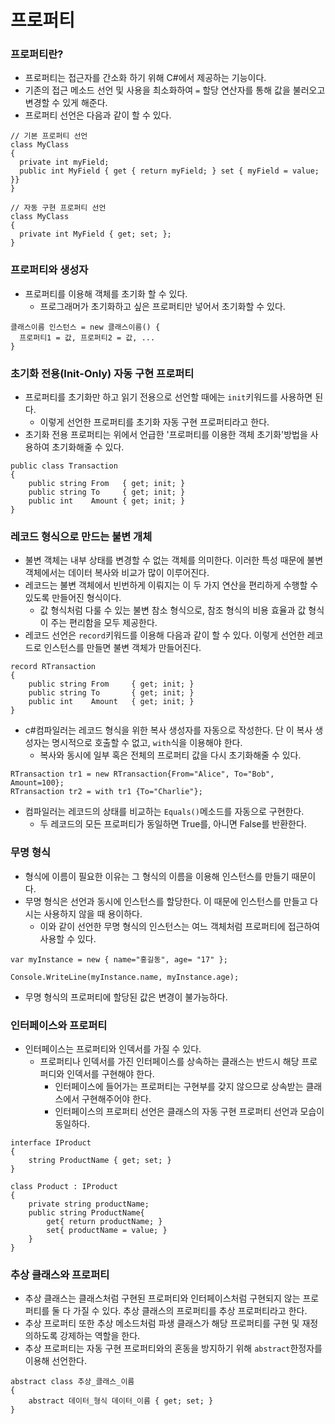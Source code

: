 # 프로퍼티

### 프로퍼티란?
 - 프로퍼티는 접근자를 간소화 하기 위해 C#에서 제공하는 기능이다.
 - 기존의 접근 메소드 선언 및 사용을 최소화하여 `=` 할당 연산자를 통해 값을 불러오고 변경할 수 있게 해준다.
 - 프로퍼티 선언은 다음과 같이 할 수 있다.
```
// 기본 프로퍼티 선언
class MyClass
{
  private int myField;
  public int MyField { get { return myField; } set { myField = value; }}
}

// 자동 구현 프로퍼티 선언
class MyClass
{
  private int MyField { get; set; };
}
```

### 프로퍼티와 생성자
 - 프로퍼티를 이용해 객체를 초기화 할 수 있다.
   - 프로그래머가 초기화하고 싶은 프로퍼티만 넣어서 초기화할 수 있다.
```
클래스이름 인스턴스 = new 클래스이름() {
  프로퍼티1 = 값, 프로퍼티2 = 값, ...
}
```

### 초기화 전용(Init-Only) 자동 구현 프로퍼티
 - 프로퍼티를 초기화만 하고 읽기 전용으로 선언할 때에는 `init`키워드를 사용하면 된다.
   - 이렇게 선언한 프로퍼티를 초기화 자동 구현 프로퍼티라고 한다.
 - 초기화 전용 프로퍼티는 위에서 언급한 '프로퍼티를 이용한 객체 초기화'방법을 사용하여 초기화해줄 수 있다.
```
public class Transaction
{
	public string From   { get; init; }
	public string To     { get; init; }
	public int    Amount { get; init; }
}
```

### 레코드 형식으로 만드는 불변 개체
 - 불변 객체는 내부 상태를 변경할 수 없는 객체를 의미한다. 이러한 특성 때문에 불변 객체에서는 데이터 복사와 비교가 많이 이루어진다.
 - 레코드는 불변 객체에서 빈번하게 이뤄지는 이 두 가지 연산을 편리하게 수행할 수 있도록 만들어진 형식이다.
   - 값 형식처럼 다룰 수 있는 불변 참소 형식으로, 참조 형식의 비용 효율과 값 형식이 주는 편리함을 모두 제공한다.
 - 레코드 선언은 `record`키워드를 이용해 다음과 같이 할 수 있다. 이렇게 선언한 레코드로 인스턴스를 만들면 불변 객체가 만들어진다.
```
record RTransaction
{
	public string From     { get; init; }
	public string To       { get; init; }
	public int    Amount   { get; init; }
}
```
 - c#컴파일러는 레코드 형식을 위한 복사 생성자를 자동으로 작성한다. 단 이 복사 생성자는 명시적으로 호출할 수 없고, `with`식을 이용해야 한다.
   - 복사와 동시에 일부 혹은 전체의 프로퍼티 값을 다시 초기화해줄 수 있다.
```
RTransaction tr1 = new RTransaction{From="Alice", To="Bob", Amount=100};
RTransaction tr2 = with tr1 {To="Charlie"};
```
 - 컴파일러는 레코드의 상태를 비교하는 `Equals()`메소드를 자동으로 구현한다.
   - 두 레코드의 모든 프로퍼티가 동일하면 True를, 아니면 False를 반환한다.


### 무명 형식
 - 형식에 이름이 필요한 이유는 그 형식의 이름을 이용해 인스턴스를 만들기 때문이다.
 - 무명 형식은 선언과 동시에 인스턴스를 할당한다. 이 때문에 인스턴스를 만들고 다시는 사용하지 않을 때 용이하다.
   - 이와 같이 선언한 무명 형식의 인스턴스는 여느 객체처럼 프로퍼티에 접근하여 사용할 수 있다.
```
var myInstance = new { name="홍길동", age= "17" };

Console.WriteLine(myInstance.name, myInstance.age);
```
 - 무명 형식의 프로퍼티에 할당된 값은 변경이 불가능하다.

### 인터페이스와 프로퍼티
 - 인터페이스는 프로퍼티와 인덱서를 가질 수 있다. 
   - 프로퍼티나 인덱서를 가진 인터페이스를 상속하는 클래스는 반드시 해당 프로퍼디와 인덱서를 구현해야 한다.
	 - 인터페이스에 들어가는 프로퍼티는 구현부를 갖지 않으므로 상속받는 클래스에서 구현해주어야 한다.
	 - 인터페이스의 프로퍼티 선언은 클래스의 자동 구현 프로퍼티 선언과 모습이 동일하다.
```
interface IProduct
{
	string ProductName { get; set; }
}

class Product : IProduct
{
	private string productName;
	public string ProductName{
		get{ return productName; }
		set{ productName = value; }
	}
}
```

### 추상 클래스와 프로퍼티
 - 추상 클래스는 클래스처럼 구현된 프로퍼티와 인터페이스처럼 구현되지 않는 프로퍼티를 둘 다 가질 수 있다. 추상 클래스의 프로퍼티를 추상 프로퍼티라고 한다.
 - 추상 프로퍼티 또한 추상 메소드처럼 파생 클래스가 해당 프로퍼티를 구현 및 재정의하도록 강제하는 역할을 한다.
 - 추상 프로퍼티는 자동 구현 프로퍼티와의 혼동을 방지하기 위해 `abstract`한정자를 이용해 선언한다.
```
abstract class 추상_클래스_이름
{
	abstract 데이터_형식 데이터_이름 { get; set; }
}
```